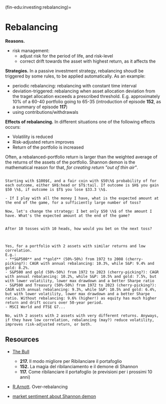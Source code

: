 (fin-edu:investing:rebalancing)=
# Rebalancing

**Reasons.**
- risk management:
  - adjust risk for the period of life, and risk-level
  - correct drift towards the asset with highest return, as it affects the 

**Strategies.**
In a passive investment strategy, rebalancing shoudl be triggered by some rules, to be applied automatically. As an example:
- periodic rebalancing: rebalancing with constant time interval
- deviation-triggered: rebalancing when asset allocation deviation from the traget allocation exceeds a prescribed threshold. E.g. approximately 10% of a 60-40 portfolio going to 65-35 (introduction of episode **152**, as a summary of episode **117**)
- using contributions/withdrawals

**Effects of rebalancing.** In different situations one of the following effects occurs:
- Volatility is reduced
- Risk-adjusted return improves
- Return of the portfolio is increased

Often, a rebalanced-portfolio return is larger than the weighted average of the returns of the assets of the portfolio. Shannon demon is the mathematical reason for that, *for creating return "out of thin air"*.

```{prf:example} Shannon demon - on a coin flip

Starting with $100$€, and a fair coin with $50\%$ probability of for each outcome, either $H$:head or $T$:tail. If outcome is $H$ you gain $50 \%$, if outcome is $T$ you lose $33.3 \%$. 

- If I play with all the money I have, what is the expected amount at the end of the game, for a sufficiently large number of toss?

Now, let's change the strategy: I bet only $50 \%$ of the amount I have. What's the expected amount at the end of the game?

```

```{prf:example} Nassin Taleb, is the coin fair?

After 10 tosses with 10 heads, how would you bet on the next toss?

```

```{prf:example} Kelly criterion

```

```{prf:example} Does rebalancing improve return, thanks to Shannon demon?

Yes, for a portfolio with 2 assets with similar returns and low correlation. 
E.g.:
- **S&P500** and **gold** (50%-50%) from 1972 to 2008 (cherry-picking?): CAGR with annual rebalancing: 10.3%, while S&P: 9.4% and gold: 8.2%.
- S&P500 and gold (50%-50%) from 1972 to 2023 (cherry-picking?): CAGR with annual rebalancing: 10.2%, while S&P: 10.5% and gold: 7.5%, but with lower volatility, lower max drawdown and a better Sharpe ratio
- S&P500 and Treasury (50%-50%) from 1972 to 2023 (cherry-picking?): CAGR with annual rebalancing: 9.3%, while S&P: 10.5% and gold: 6.4%, but with lower volatility, lower max drawdown and a better Sharpe ratio. Without rebalancing: 9.6% (higher!) as equity has much higher return and drift occurs over 50-year period.
- MSCI World and FTSE G7...

No, with 2 assets with 2 assets with very different returns. Anyways, if they have low correlation, rebalancing (may?) reduce volatility, improves risk-adjusted return, or both.

```


## Resources
- [The Bull](fin-edu:resources:the-bull)
  - **217.** Il modo migliore per Ribilanciare il portafoglio
  - **152.** La magia del ribilanciamento e il demone di Shannon
  - **117.** Come ribilanciare il portafoglio (e previsioni per i prossimi 10 anni)
- [R.Arnott](fin-edu:resources:people:arnott). Over-rebalancing

- [market sentiment about Shannon demon](https://www.marketsentiment.co/p/shannons-demon)


